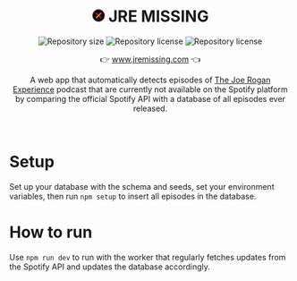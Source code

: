 <div align="center" text-align="center">

#  <img height="23px" width="23px" padding="5px" src="./client/public/favicon.png" alt="JRE MISSING LOGO" /> JRE MISSING


<p>
  <img alt="Repository size" src="https://img.shields.io/github/repo-size/HenB13/jre-missing?color=#ee7d2c">
  <img alt="Repository license" src="https://img.shields.io/github/license/HenB13/jre-missing?color=#ee7d2c">
  <img alt="Repository license" src="https://img.shields.io/static/v1?label=sauna+temp&message=200F&color=#ee7d2c">
  
</p>
  
  :point_right: www.jremissing.com 👈
  
A web app that automatically detects episodes of [The Joe Rogan Experience](https://open.spotify.com/show/4rOoJ6Egrf8K2IrywzwOMk) podcast that are currently not available on the Spotify platform by comparing the official Spotify API with a database of all episodes ever released.
</div>
&#xa0;

# Setup

Set up your database with the schema and seeds, set your environment variables, then run `npm setup` to insert all episodes in the database.

# How to run

Use `npm run dev` to run with the worker that regularly fetches updates from the Spotify API and updates the database accordingly.
